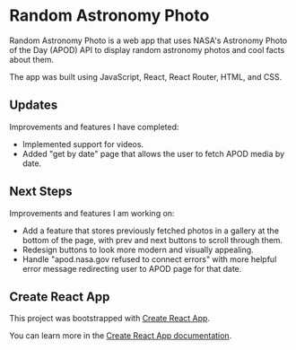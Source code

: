 # Random Astronomy Photo

Random Astronomy Photo is a web app that uses NASA's Astronomy Photo of the Day (APOD) API to display random astronomy photos and cool facts about them.

The app was built using JavaScript, React, React Router, HTML, and CSS.

## Updates

Improvements and features I have completed:

* Implemented support for videos.
* Added "get by date" page that allows the user to fetch APOD media by date.

## Next Steps

Improvements and features I am working on:

* Add a feature that stores previously fetched photos in a gallery at the bottom of the page, with prev and next buttons to scroll through them.
* Redesign buttons to look more modern and visually appealing.
* Handle "apod.nasa.gov refused to connect errors" with more helpful error message redirecting user to APOD page for that date.

## Create React App

This project was bootstrapped with [Create React App](https://github.com/facebook/create-react-app).

You can learn more in the [Create React App documentation](https://facebook.github.io/create-react-app/docs/getting-started).
